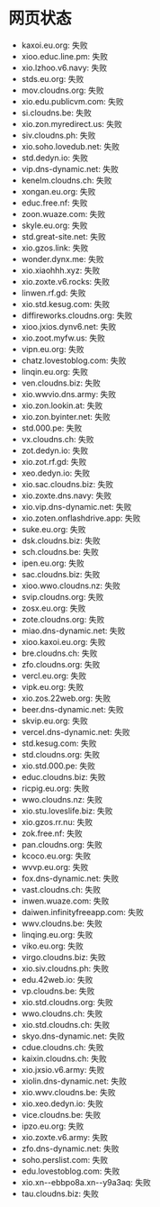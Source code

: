 # 网页状态
- kaxoi.eu.org: 失败
- xioo.educ.line.pm: 失败
- xio.lzhoo.v6.navy: 失败
- stds.eu.org: 失败
- mov.cloudns.org: 失败
- xio.edu.publicvm.com: 失败
- si.cloudns.be: 失败
- xio.zon.myredirect.us: 失败
- siv.cloudns.ph: 失败
- xio.soho.lovedub.net: 失败
- std.dedyn.io: 失败
- vip.dns-dynamic.net: 失败
- kenelm.cloudns.ch: 失败
- xongan.eu.org: 失败
- educ.free.nf: 失败
- zoon.wuaze.com: 失败
- skyle.eu.org: 失败
- std.great-site.net: 失败
- xio.gzos.link: 失败
- wonder.dynx.me: 失败
- xio.xiaohhh.xyz: 失败
- xio.zoxte.v6.rocks: 失败
- linwen.rf.gd: 失败
- xio.std.kesug.com: 失败
- diffireworks.cloudns.org: 失败
- xioo.jxios.dynv6.net: 失败
- xio.zoot.myfw.us: 失败
- vipn.eu.org: 失败
- chatz.lovestoblog.com: 失败
- linqin.eu.org: 失败
- ven.cloudns.biz: 失败
- xio.wwvio.dns.army: 失败
- xio.zon.lookin.at: 失败
- xio.zon.byinter.net: 失败
- std.000.pe: 失败
- vx.cloudns.ch: 失败
- zot.dedyn.io: 失败
- xio.zot.rf.gd: 失败
- xeo.dedyn.io: 失败
- xio.sac.cloudns.biz: 失败
- xio.zoxte.dns.navy: 失败
- xio.vip.dns-dynamic.net: 失败
- xio.zoten.onflashdrive.app: 失败
- suke.eu.org: 失败
- dsk.cloudns.biz: 失败
- sch.cloudns.be: 失败
- ipen.eu.org: 失败
- sac.cloudns.biz: 失败
- xioo.wwo.cloudns.nz: 失败
- svip.cloudns.org: 失败
- zosx.eu.org: 失败
- zote.cloudns.org: 失败
- miao.dns-dynamic.net: 失败
- xioo.kaxoi.eu.org: 失败
- bre.cloudns.ch: 失败
- zfo.cloudns.org: 失败
- vercl.eu.org: 失败
- vipk.eu.org: 失败
- xio.zos.22web.org: 失败
- beer.dns-dynamic.net: 失败
- skvip.eu.org: 失败
- vercel.dns-dynamic.net: 失败
- std.kesug.com: 失败
- std.cloudns.org: 失败
- xio.std.000.pe: 失败
- educ.cloudns.biz: 失败
- ricpig.eu.org: 失败
- wwo.cloudns.nz: 失败
- xio.stu.loveslife.biz: 失败
- xio.gzos.rr.nu: 失败
- zok.free.nf: 失败
- pan.cloudns.org: 失败
- kcoco.eu.org: 失败
- wvvp.eu.org: 失败
- fox.dns-dynamic.net: 失败
- vast.cloudns.ch: 失败
- inwen.wuaze.com: 失败
- daiwen.infinityfreeapp.com: 失败
- wwv.cloudns.be: 失败
- linqing.eu.org: 失败
- viko.eu.org: 失败
- virgo.cloudns.biz: 失败
- xio.siv.cloudns.ph: 失败
- edu.42web.io: 失败
- vp.cloudns.be: 失败
- xio.std.cloudns.org: 失败
- wwo.cloudns.ch: 失败
- xio.std.cloudns.ch: 失败
- skyo.dns-dynamic.net: 失败
- cdue.cloudns.ch: 失败
- kaixin.cloudns.ch: 失败
- xio.jxsio.v6.army: 失败
- xiolin.dns-dynamic.net: 失败
- xio.wwv.cloudns.be: 失败
- xio.xeo.dedyn.io: 失败
- vice.cloudns.be: 失败
- ipzo.eu.org: 失败
- xio.zoxte.v6.army: 失败
- zfo.dns-dynamic.net: 失败
- soho.perslist.com: 失败
- edu.lovestoblog.com: 失败
- xio.xn--ebbpo8a.xn--y9a3aq: 失败
- tau.cloudns.biz: 失败
